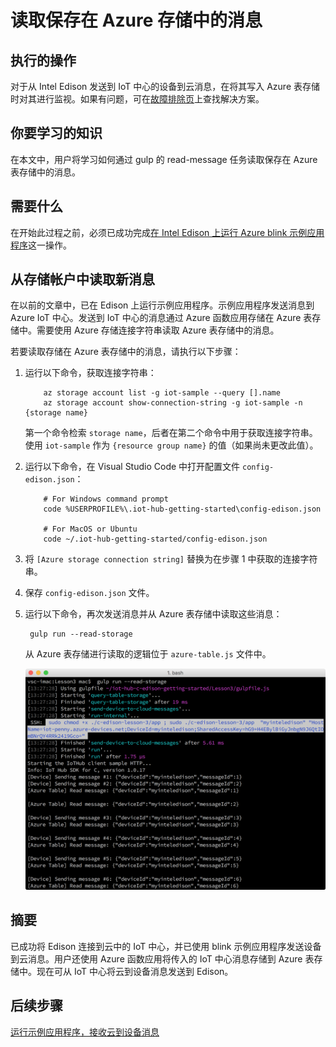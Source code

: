 <properties
    pageTitle="读取保存在 Azure 存储中的消息 | Azure"
    description="在将从设备到云的消息写入 Azure 表存储时，对其进行监视。"
    services="iot-hub"
    documentationcenter=""
    author="shizn"
    manager="timtl"
    tags=""
    keywords="云中的数据, 云数据收集, iot 云服务, iot 数据" />
<tags
    ms.assetid="cad545c3-dd88-486c-a663-d587a924ccd4"
    ms.service="iot-hub"
    ms.devlang="c"
    ms.topic="article"
    ms.tgt_pltfrm="na"
    ms.workload="na"
    ms.date="11/8/2016"
    wacn.date="01/06/2017"
    ms.author="xshi" />  


# 读取保存在 Azure 存储中的消息
## 执行的操作
对于从 Intel Edison 发送到 IoT 中心的设备到云消息，在将其写入 Azure 表存储时对其进行监视。如果有问题，可在[故障排除页][troubleshooting]上查找解决方案。

## 你要学习的知识
在本文中，用户将学习如何通过 gulp 的 read-message 任务读取保存在 Azure 表存储中的消息。

## 需要什么
在开始此过程之前，必须已成功完成[在 Intel Edison 上运行 Azure blink 示例应用程序][run-the-azure-blink-sample-application-on-intel-edison]这一操作。

## 从存储帐户中读取新消息
在以前的文章中，已在 Edison 上运行示例应用程序。示例应用程序发送消息到 Azure IoT 中心。发送到 IoT 中心的消息通过 Azure 函数应用存储在 Azure 表存储中。需要使用 Azure 存储连接字符串读取 Azure 表存储中的消息。

若要读取存储在 Azure 表存储中的消息，请执行以下步骤：

1. 运行以下命令，获取连接字符串：

   
		   az storage account list -g iot-sample --query [].name
		   az storage account show-connection-string -g iot-sample -n {storage name}
   

    第一个命令检索 `storage name`，后者在第二个命令中用于获取连接字符串。使用 `iot-sample` 作为 `{resource group name}` 的值（如果尚未更改此值）。
2. 运行以下命令，在 Visual Studio Code 中打开配置文件 `config-edison.json`：

   
		   # For Windows command prompt
		   code %USERPROFILE%\.iot-hub-getting-started\config-edison.json

		   # For MacOS or Ubuntu
		   code ~/.iot-hub-getting-started/config-edison.json
   
3. 将 `[Azure storage connection string]` 替换为在步骤 1 中获取的连接字符串。
4. 保存 `config-edison.json` 文件。
5. 运行以下命令，再次发送消息并从 Azure 表存储中读取这些消息：

   
		gulp run --read-storage
   

    从 Azure 表存储进行读取的逻辑位于 `azure-table.js` 文件中。

    ![gulp run --read-storage][gulp run]  


## 摘要
已成功将 Edison 连接到云中的 IoT 中心，并已使用 blink 示例应用程序发送设备到云消息。用户还使用 Azure 函数应用将传入的 IoT 中心消息存储到 Azure 表存储中。现在可从 IoT 中心将云到设备消息发送到 Edison。

## 后续步骤
[运行示例应用程序，接收云到设备消息][receive-cloud-to-device-messages]
<!-- Images and links -->


[troubleshooting]: /documentation/articles/iot-hub-intel-edison-kit-c-troubleshooting/
[run-the-azure-blink-sample-application-on-intel-edison]: /documentation/articles/iot-hub-intel-edison-kit-c-lesson3-run-azure-blink/
[gulp run]: ./media/iot-hub-intel-edison-lessons/lesson3/gulp_read_message_c.png
[receive-cloud-to-device-messages]: /documentation/articles/iot-hub-intel-edison-kit-c-lesson4-send-cloud-to-device-messages/

<!---HONumber=Mooncake_0103_2017-->